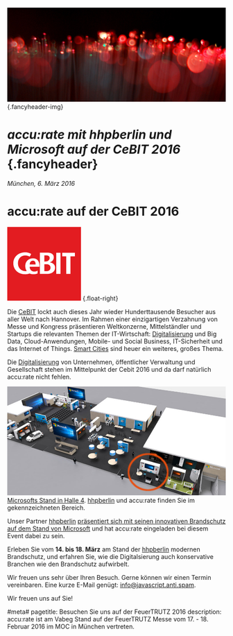 ![](/img/accurate-bild-start.jpg) {.fancyheader-img}
# *accu:rate mit hhpberlin und Microsoft auf der CeBIT 2016* {.fancyheader}

*München, 6. März 2016*

# accu:rate auf der CeBIT 2016

[![CeBIT Logo](/img/associates/cebit.png)](http://www.cebit.de/) {.float-right}

Die [CeBIT](http://www.cebit.de/) lockt auch dieses Jahr wieder Hunderttausende Besucher aus aller Welt nach Hannover.
Im Rahmen einer einzigartigen Verzahnung von Messe und Kongress präsentieren Weltkonzerne, Mittelständler und Startups die relevanten Themen der IT-Wirtschaft:
[Digitalisierung](https://www.cebit.de/de/news/thema/dconomy.xhtml) und Big Data, Cloud-Anwendungen, Mobile- und Social Business, IT-Sicherheit und das Internet of Things.
[Smart Cities](https://www.cebit.de/de/news/mediathek/videos/video-detailansicht.xhtml?id=7105) sind heuer ein weiteres, großes Thema.

Die [Digitalisierung](https://www.cebit.de/de/news/thema/dconomy.xhtml) von Unternehmen, öffentlicher Verwaltung und Gesellschaft stehen im Mittelpunkt der Cebit 2016 und da darf natürlich accu:rate nicht fehlen.

[![accu:rate und hhpberlin Standort auf der CeBIT 2016](img/news/cebit-2016-accurate-ms-messestand-position.jpg)](https://www.microsoft.com/de-de/cebit/messestand.aspx)
[Microsofts Stand in Halle 4](https://www.microsoft.com/de-de/cebit/messestand.aspx).
[hhpberlin](https://www.hhpberlin.de/) und accu:rate finden Sie im gekennzeichneten Bereich.

Unser Partner [hhpberlin](https://www.hhpberlin.de/) [präsentiert sich mit seinen innovativen Brandschutz auf dem Stand von Microsoft](http://www.hhpberlin.de/de/content/cebit-2016/) und hat accu:rate eingeladen bei diesem Event dabei zu sein. 

Erleben Sie vom **14. bis 18. März** am Stand der [hhpberlin](https://www.hhpberlin.de/) modernen Brandschutz, und erfahren Sie, wie die Digitalsierung auch konservative Branchen wie den Brandschutz aufwirbelt.



Wir freuen uns sehr über Ihren Besuch. Gerne können wir einen Termin vereinbaren. Eine kurze E-Mail genügt:
<span class="mailadresse" data-to="info">info@javascript.anti.spam</span>.

Wir freuen uns auf Sie!



#meta#
pagetitle: Besuchen Sie uns auf der FeuerTRUTZ 2016
description: accu:rate ist am Vabeg Stand auf der FeuerTRUTZ Messe vom 17. - 18. Februar 2016 im MOC in München vertreten.




